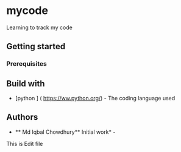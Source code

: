 # mycode
Learning to track my code

## Getting started

### Prerequisites

## Build with
* [python ] ( https://ww.python.org/) - The coding language used

## Authors

* ** Md Iqbal Chowdhury** Initial work* -

This is Edit file
